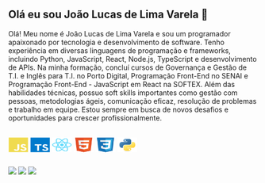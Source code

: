 ## Olá eu sou João Lucas de Lima Varela 👋
Olá! Meu nome é João Lucas de Lima Varela e sou um programador apaixonado por tecnologia e desenvolvimento de software. Tenho experiência em diversas linguagens de programação e frameworks, incluindo Python, JavaScript, React, Node.js, TypeScript e desenvolvimento de APIs. Na minha formação, concluí cursos de Governança e Gestão de T.I. e Inglês para T.I. no Porto Digital, Programação Front-End no SENAI e Programação Front-End - JavaScript em React na SOFTEX. Além das habilidades técnicas, possuo soft skills importantes como gestão com pessoas, metodologias ágeis, comunicação eficaz, resolução de problemas e trabalho em equipe. Estou sempre em busca de novos desafios e oportunidades para crescer profissionalmente.

<div style="display: inline_block"><br>
  <img align="center" alt="val-Js" height="30" width="40" src="https://raw.githubusercontent.com/devicons/devicon/master/icons/javascript/javascript-plain.svg">
  <img align="center" alt="val-Ts" height="30" width="40" src="https://raw.githubusercontent.com/devicons/devicon/master/icons/typescript/typescript-plain.svg">
  <img align="center" alt="val-React" height="30" width="40" src="https://raw.githubusercontent.com/devicons/devicon/master/icons/react/react-original.svg">
  <img align="center" alt="val-HTML" height="30" width="40" src="https://raw.githubusercontent.com/devicons/devicon/master/icons/html5/html5-original.svg">
  <img align="center" alt="val-CSS" height="30" width="40" src="https://raw.githubusercontent.com/devicons/devicon/master/icons/css3/css3-original.svg">
  <img align="center" alt="val-Python" height="30" width="40" src="https://raw.githubusercontent.com/devicons/devicon/master/icons/python/python-original.svg">
</div>

  ##
 
<div> 
  <a href="https://instagram.com/joao.varela_" target="_blank"><img src="https://img.shields.io/badge/-Instagram-%23E4405F?style=for-the-badge&logo=instagram&logoColor=white" target="_blank"></a>
  <a href = "mailto:joaovarela.1507@gmail.com"><img src="https://img.shields.io/badge/-Gmail-%23333?style=for-the-badge&logo=gmail&logoColor=white" target="_blank"></a>
 <a href="https://www.linkedin.com/in/jo%C3%A3olucasvarela" target="_blank"><img src="https://img.shields.io/badge/-LinkedIn-%230077B5?style=for-the-badge&logo=linkedin&logoColor=white" target="_blank"></a> 
  
</div>
